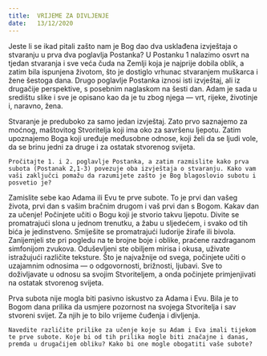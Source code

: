 ```yaml
---
title:  VRIJEME ZA DIVLJENJE
date:   13/12/2020
---
```


Jeste li se ikad pitali zašto nam je Bog dao dva usklađena izvještaja o stvaranju u prva dva poglavlja Postanka? U Postanku 1 nalazimo osvrt na tjedan stvaranja i sve veća čuda na Zemlji koja je najprije dobila oblik, a zatim bila ispunjena životom, što je dostiglo vrhunac stvaranjem muškarca i žene šestoga dana. Drugo poglavlje Postanka iznosi isti izvještaj, ali iz drugačije perspektive, s posebnim naglaskom na šesti dan. Adam je sada u središtu slike i sve je opisano kao da je tu zbog njega — vrt, rijeke, životinje i, naravno, žena.

Stvaranje je preduboko za samo jedan izvještaj. Zato prvo saznajemo za moćnog, maštovitog Stvoritelja koji ima oko za savršenu ljepotu. Zatim upoznajemo Boga koji uređuje međusobne odnose, koji želi da se ljudi vole, da se brinu jedni za druge i za ostatak stvorenog svijeta.

`Pročitajte 1. i 2. poglavlje Postanka, a zatim razmislite kako prva subota (Postanak 2,1-3) povezuje oba izvještaja o stvaranju. Kako vam vaši zaključci pomažu da razumijete zašto je Bog blagoslovio subotu i posvetio je?`

Zamislite sebe kao Adama ili Evu te prve subote. To je prvi dan vašeg života, prvi dan s vašim bračnim drugom i vaš prvi dan s Bogom. Kakav dan za učenje! Počinjete učiti o Bogu koji je stvorio takvu ljepotu. Divite se promatrajući slona u jednom trenutku, a žabu u sljedećem, i svako od tih bića je jedinstveno. Smiješite se promatrajući ludorije žirafe ili bivola. Zanijemjeli ste pri pogledu na te brojne boje i oblike, praćene razdraganom simfonijom zvukova. Oduševljeni ste obiljem mirisa i okusa, uživate istražujući različite teksture. Što je najvažnije od svega, počinjete učiti o uzajamnim odnosima — o odgovornosti, brižnosti, ljubavi. Sve to doživljavate u odnosu sa svojim Stvoriteljem, a onda počinjete primjenjivati na ostatak stvorenog svijeta.

Prva subota nije mogla biti pasivno iskustvo za Adama i Evu. Bila je to Bogom dana prilika da usmjere pozornost na svojega Stvoritelja i sav stvoreni svijet. Za njih je to bilo vrijeme čuđenja i divljenja.

`Navedite različite prilike za učenje koje su Adam i Eva imali tijekom te prve subote. Koje bi od tih prilika mogle biti značajne i danas, premda u drugačijem obliku? Kako bi one mogle obogatiti vaše subote?`